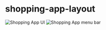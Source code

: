 # shopping-app-layout

 
![Shopping App UI](https://user-images.githubusercontent.com/56046350/229887336-242e27aa-5df7-4e79-a3ae-fb39ce6a934d.jpeg)
![Shopping App menu bar](https://user-images.githubusercontent.com/56046350/229887407-1d01afdb-402f-469e-b00f-65dcc43dbee3.jpeg)
